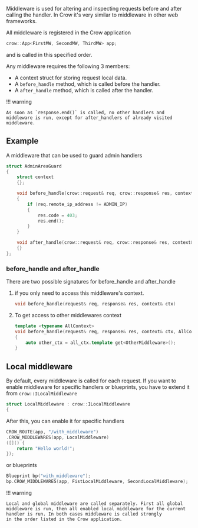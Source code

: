 Middleware is used for altering and inspecting requests before and after calling the handler. In Crow it's very similar to middleware in other web frameworks.

All middleware is registered in the Crow application

```cpp
crow::App<FirstMW, SecondMW, ThirdMW> app;
```

and is called in this specified order.

Any middleware requires the following 3 members:

* A context struct for storing request local data.
* A `before_handle` method, which is called before the handler.
* A `after_handle` method, which is called after the handler.

!!! warning

    As soon as `response.end()` is called, no other handlers and middleware is run, except for after_handlers of already visited middleware.


## Example

A middleware that can be used to guard admin handlers

```cpp
struct AdminAreaGuard
{
    struct context
    {};

    void before_handle(crow::request& req, crow::response& res, context& ctx)
    {
        if (req.remote_ip_address != ADMIN_IP)
        {
            res.code = 403;
            res.end();
        }
    }

    void after_handle(crow::request& req, crow::response& res, context& ctx)
    {}
};
```


### before_handle and after_handle
There are two possible signatures for before_handle and after_handle

1. if you only need to access this middleware's context.

    ```cpp
    void before_handle(request& req, response& res, context& ctx)
    ```

2. To get access to other middlewares context

    ``` cpp
    template <typename AllContext>
    void before_handle(request& req, response& res, context& ctx, AllContext& all_ctx)
    {
        auto other_ctx = all_ctx.template get<OtherMiddleware>();
    }
    ```

## Local middleware

By default, every middleware is called for each request. If you want to enable middleware for specific handlers or blueprints, you have to extend it from `crow::ILocalMiddleware`

```cpp
struct LocalMiddleware : crow::ILocalMiddleware
{
```

After this, you can enable it for specific handlers

```cpp
CROW_ROUTE(app, "/with_middleware")
.CROW_MIDDLEWARES(app, LocalMiddleware)
([]() {
    return "Hello world!";
});
```

or blueprints

```cpp
Blueprint bp("with_middleware");
bp.CROW_MIDDLEWARES(app, FistLocalMiddleware, SecondLocalMiddleware);
```

!!! warning

    Local and global middleware are called separately. First all global middleware is run, then all enabled local middleware for the current handler is run. In both cases middleware is called strongly
    in the order listed in the Crow application.
